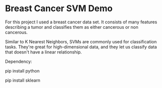 # Breast Cancer SVM Demo

For this project I used a breast cancer data set. It consists of many features describing a tumor and classifies them as either cancerous or non cancerous.

Similar to K Nearest Neighbors, SVMs are commonly used for classification tasks.
They're great for high-dimensional data, and they let us classify data that doesn't have a linear relationship.

Dependency:

pip install python

pip install sklearn

